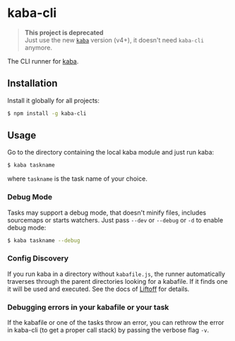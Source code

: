 kaba-cli
========


> **This project is deprecated**\
> Just use the new [`kaba`](https://github.com/Becklyn/kaba) version (v4+), it doesn't need `kaba-cli` anymore.


The CLI runner for [kaba].


Installation
------------

Install it globally for all projects:

```bash
$ npm install -g kaba-cli
```


Usage
-----

Go to the directory containing the local kaba module and just run kaba:

```bash
$ kaba taskname
```

where `taskname` is the task name of your choice.


### Debug Mode

Tasks may support a debug mode, that doesn't minify files, includes sourcemaps or starts watchers. Just pass `--dev` or `--debug` or `-d` to enable debug mode:

```bash
$ kaba taskname --debug
```


### Config Discovery

If you run kaba in a directory without `kabafile.js`, the runner automatically traverses through the parent directories looking for a kabafile. If it finds one it will be used and executed. See the docs of [Liftoff] for details.


### Debugging errors in your kabafile or your task

If the kabafile or one of the tasks throw an error, you can rethrow the error in kaba-cli (to get a proper call stack) by passing the verbose flag `-v`.


[kaba]: https://www.npmjs.com/package/kaba
[Liftoff]: https://www.npmjs.com/package/liftoff
